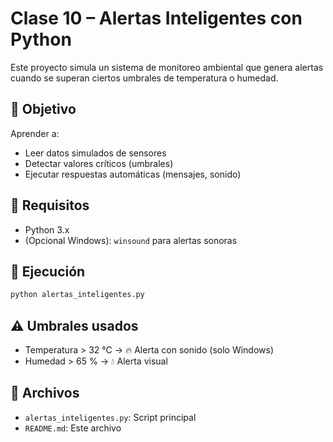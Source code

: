 # Clase 10 – Alertas Inteligentes con Python

Este proyecto simula un sistema de monitoreo ambiental que genera alertas cuando se superan ciertos umbrales de temperatura o humedad.

## 🎯 Objetivo
Aprender a:
- Leer datos simulados de sensores
- Detectar valores críticos (umbrales)
- Ejecutar respuestas automáticas (mensajes, sonido)

## 🐍 Requisitos
- Python 3.x
- (Opcional Windows): `winsound` para alertas sonoras

## 🚀 Ejecución

```bash
python alertas_inteligentes.py
```

## ⚠ Umbrales usados

- Temperatura > 32 °C → 🔥 Alerta con sonido (solo Windows)
- Humedad > 65 % → 💧 Alerta visual

## 📁 Archivos

- `alertas_inteligentes.py`: Script principal
- `README.md`: Este archivo